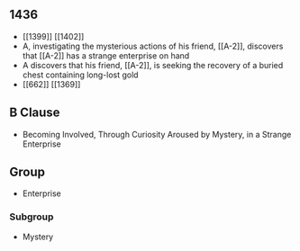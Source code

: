 ## 1436
- [[1399]] [[1402]] 
- A, investigating the mysterious actions of his friend, [[A-2]], discovers that [[A-2]] has a strange enterprise on hand
- A discovers that his friend, [[A-2]], is seeking the recovery of a buried chest containing long-lost gold
- [[662]] [[1369]] 

## B Clause
- Becoming Involved, Through Curiosity Aroused by Mystery, in a Strange Enterprise

## Group
- Enterprise

### Subgroup
- Mystery

